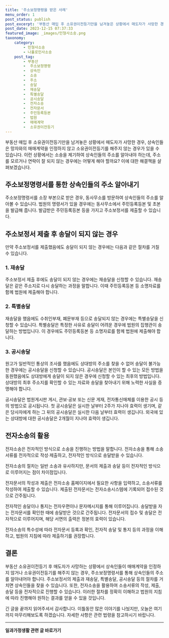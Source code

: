 ```yaml
---
title: '주소보정명령을 받은 사례'
menu_order: 1
post_status: publish
post_excerpt: '부동산 매입 후 소유권이전등기만을 남겨놓은 상황에서 매도자가 사망한 경우, 상속인들은 망자와의 매매계약을 인정하지 않고 소유권이전등기를 해주지 않는 경우가 있을 수 있습니다. 이런 상황에서는 소송을 제기하여 상속인들의 주소를 알아내야 하는데, 주소를 모르거나 연락이 잘 되지 않는 경우에는 어떻게 해야 할까요  이에 대한 해결책을 살펴보겠습니다.'
post_date: 2023-12-15 07:37:33
featured_image: _images/민형사소송.png
taxonomy:
    category:
        - 민형사소송
        - 나홀로민사소송
    post_tag:
        - 부동산
        -  주소보정명령
        -  상속인
        -  소송
        -  주소
        -  송달
        -  재송달
        -  특별송달
        -  공시송달
        -  전자소송
        -  전자문서
        -  주민등록등본
        -  법원
        -  매매계약
        -  소유권이전등기
---
```



부동산 매입 후 소유권이전등기만을 남겨놓은 상황에서 매도자가 사망한 경우, 상속인들은 망자와의 매매계약을 인정하지 않고 소유권이전등기를 해주지 않는 경우가 있을 수 있습니다. 이런 상황에서는 소송을 제기하여 상속인들의 주소를 알아내야 하는데, 주소를 모르거나 연락이 잘 되지 않는 경우에는 어떻게 해야 할까요? 이에 대한 해결책을 살펴보겠습니다.

## 주소보정명령서를 통한 상속인들의 주소 알아내기

주소보정명령서를 소장 부본으로 받은 경우, 동사무소를 방문하여 상속인들의 주소를 알아볼 수 있습니다. 법원의 명령서가 있을 경우에는 동사무소에서 주민등록등본 및 초본을 발급해 줍니다. 발급받은 주민등록등본 등을 가지고 주소보정서를 제출할 수 있습니다.

## 주소보정서 제출 후 송달이 되지 않는 경우

만약 주소보정서를 제출했음에도 송달이 되지 않는 경우에는 다음과 같은 절차를 거칠 수 있습니다.

### 1. 재송달

주소보정서 제출 후에도 송달이 되지 않는 경우에는 재송달을 신청할 수 있습니다. 재송달은 같은 주소지로 다시 송달하는 과정을 말합니다. 이때 주민등록등본 등 소명자료를 함께 법원에 제출해야 합니다.

### 2. 특별송달

재송달을 했음에도 수취인부재, 폐문부재 등으로 송달되지 않는 경우에는 특별송달을 신청할 수 있습니다. 특별송달은 특정한 사유로 송달이 어려운 경우에 법원의 집행관이 송달하는 방법입니다. 이 경우에도 주민등록등본 등 소명자료를 함께 법원에 제출해야 합니다.

### 3. 공시송달

원고가 일반적인 통상의 조사를 했음에도 상대방의 주소를 찾을 수 없어 송달이 불가능한 경우에는 공시송달을 신청할 수 있습니다. 공시송달은 본인이 할 수 있는 모든 방법을 동원했음에도 상대방에게 송달이 되지 않은 경우에 신청할 수 있는 최후의 방법입니다. 상대방의 최후 주소지를 확인할 수 있는 자료와 송달을 찾아내기 위해 노력한 사실을 증명해야 합니다.

공시송달은 법원게시판 게시, 관보·공보 또는 신문 게재, 전자통신매체를 이용한 공시 등의 방법으로 공시됩니다. 첫 공시송달은 실시한 날부터 2주가 지나야 효력이 생기며, 같은 당사자에게 하는 그 뒤의 공시송달은 실시한 다음 날부터 효력이 생깁니다. 외국에 있는 상대방에 대한 공시송달은 2개월이 지나야 효력이 생깁니다.

## 전자소송의 활용

전자소송은 전자적인 방식으로 소송을 진행하는 방법을 말합니다. 전자소송을 통해 소송서류를 전자적으로 작성·제출하고, 전자적인 방식으로 송달받을 수 있습니다.

전자소송의 절차는 일반 소송과 유사하지만, 문서의 제출과 송달 등이 전자적인 방식으로 이루어지는 점이 차이점입니다.

전자문서의 작성과 제출은 전자소송 홈페이지에서 필요한 사항을 입력하고, 소송서류를 작성하여 제출할 수 있습니다. 제출된 전자문서는 전자소송시스템에 기록되어 접수된 것으로 간주됩니다.

전자적인 송달이나 통지는 전자우편이나 문자메시지를 통해 이루어집니다. 송달받을 자는 전자문서를 확인한 때에 송달받은 것으로 간주됩니다. 전자문서의 접수 및 송달은 전자적으로 이루어지며, 해당 서면의 출력은 정본의 효력이 있습니다.

전자소송의 특수성에 따라 전자문서 등록과 확인, 전자적 송달 및 통지 등의 과정을 이해하고, 법원의 지침에 따라 제출하기를 권장합니다.

## 결론

부동산 소유권이전등기 후 매도자가 사망하는 상황에서 상속인들이 매매계약을 인정하지 않거나 소유권이전등기를 해주지 않는 경우, 주소보정명령서를 통해 상속인들의 주소를 알아내어야 합니다. 주소보정서의 제출과 재송달, 특별송달, 공시송달 등의 절차를 거치면 상속인들을 찾을 수 있습니다. 또한, 전자소송을 활용하여 소송서류의 작성, 제출, 송달 등을 전자적으로 진행할 수 있습니다. 이러한 절차를 정확히 이해하고 법원의 지침에 따라 진행해야 원하는 결과를 얻을 수 있을 것입니다.

긴 글을 끝까지 읽어주셔서 감사합니다. 이틀동안 많은 이야기를 나눴지만, 오늘은 여기까지 마무리해보도록 하겠습니다. 자세한 사항은 관련 법령을 참고하시기 바랍니다.
<!-- wp:separator -->
<hr class="wp-block-separator has-alpha-channel-opacity"/>
<!-- /wp:separator -->

<!-- wp:group {"backgroundColor":"base","layout":{"type":"constrained"}} -->
<div class="wp-block-group has-base-background-color has-background"><!-- wp:paragraph {"align":"center","fontSize":"medium"} -->
<p class="has-text-align-center has-large-font-size"><strong>일과가정생활 관련 글 바로가기</strong></p>
<!-- /wp:paragraph -->


<!-- wp:latest-posts
{"categories":[{"id":10918,"count":19,"description":"","link":"https://uknowlaw.com/category/%ec%9d%bc%ea%b3%bc%ea%b0%80%ec%a0%95%ec%83%9d%ed%99%9c/","name":"일과가정생활","slug":"일과가정생활","taxonomy":"category","parent":0,"meta":[],"_links":{"self":[{"href":"https://uknowlaw.com/wp-json/wp/v2/categories/10918"}],"collection":[{"href":"https://uknowlaw.com/wp-json/wp/v2/categories"}],"about":[{"href":"https://uknowlaw.com/wp-json/wp/v2/taxonomies/category"}],"wp:post_type":[{"href":"https://uknowlaw.com/wp-json/wp/v2/posts?categories=10918"}],"curies":[{"name":"wp","href":"https://api.w.org/{rel}","templated":true}]}}],"postsToShow":100,"excerptLength":28,"postLayout":"grid","columns":2,"featuredImageAlign":"left","featuredImageSizeSlug":"large","fontSize":"small"} /--></div>
<!-- /wp:group -->